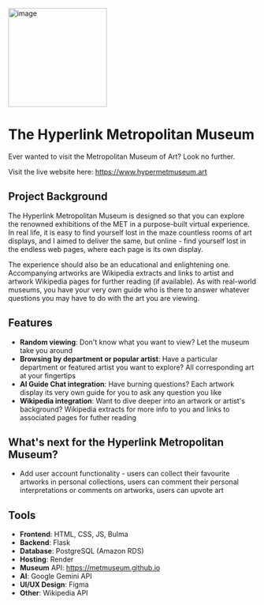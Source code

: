 <img width="200" alt="image" src="https://github.com/hi1van/Hyperlink-Metropolitan-Museum/app/static/images/hypmet.png">

# The Hyperlink Metropolitan Museum
Ever wanted to visit the Metropolitan Museum of Art? Look no further.

Visit the live website here: https://www.hypermetmuseum.art

## Project Background
The Hyperlink Metropolitan Museum is designed so that you can explore the renowned exhibitions of the MET in a purpose-built virtual experience. In real life, it is easy to find yourself lost in the maze countless rooms of art displays, 
and I aimed to deliver the same, but online - find yourself lost in the endless web pages, where each page is its own display.

The experience should also be an educational and enlightening one. Accompanying artworks are Wikipedia extracts and links to artist and artwork Wikipedia pages for further reading (if available). As with real-world museums, you have your very own guide who is there to answer whatever questions you may have to do with the art you are viewing.

## Features
- **Random viewing**: Don't know what you want to view? Let the museum take you around
- **Browsing by department or popular artist**: Have a particular department or featured artist you want to explore? All corresponding art at your fingertips
- **AI Guide Chat integration**: Have burning questions? Each artwork display its very own guide for you to ask any question you like
- **Wikipedia integration**: Want to dive deeper into an artwork or artist's background? Wikipedia extracts for more info to you and links to associated pages for futher reading

## What's next for the Hyperlink Metropolitan Museum?
- Add user account functionality - users can collect their favourite artworks in personal collections, users can comment their personal interpretations or comments on artworks, users can upvote art

## Tools
- **Frontend**: HTML, CSS, JS, Bulma
- **Backend**: Flask
- **Database**: PostgreSQL (Amazon RDS)
- **Hosting**: Render
- **Museum** API: https://metmuseum.github.io
- **AI**: Google Gemini API
- **UI/UX Design**: Figma
- **Other**: Wikipedia API

